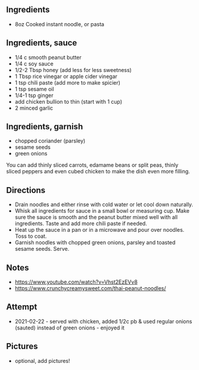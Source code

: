 ## Ingredients
* 8oz Cooked instant noodle, or pasta

## Ingredients, sauce
* 1/4 c smooth peanut butter 
* 1/4 c soy sauce 
* 1/2-2 Tbsp honey (add less for less sweetness)
* 1 Tbsp rice vinegar or apple cider vinegar
* 1 tsp chili paste (add more to make spicier)
* 1 tsp sesame oil
* 1/4-1 tsp ginger 
* add chicken bullion to thin (start with 1 cup)
* 2 minced garlic

## Ingredients, garnish
* chopped coriander (parsley)
* sesame seeds
* green onions

You can add thinly sliced carrots, edamame beans or split peas, thinly sliced peppers and even cubed chicken to make the dish even more filling.

## Directions
* Drain noodles and either rinse with cold water or let cool down naturally.
* Whisk all ingredients for sauce in a small bowl or measuring cup. Make sure the sauce is smooth and the peanut butter mixed well with all ingredients. Taste and add more chili paste if needed.
* Heat up the sauce in a pan or in a microwave and pour over noodles. Toss to coat.
* Garnish noodles with chopped green onions, parsley and toasted sesame seeds. Serve.

## Notes
* https://www.youtube.com/watch?v=Vhst2EzEVv8
* https://www.crunchycreamysweet.com/thai-peanut-noodles/

## Attempt
* 2021-02-22 - served with chicken, added 1/2c pb & used regular onions (sauted) instead of green onions - enjoyed it

## Pictures
* optional, add pictures!
